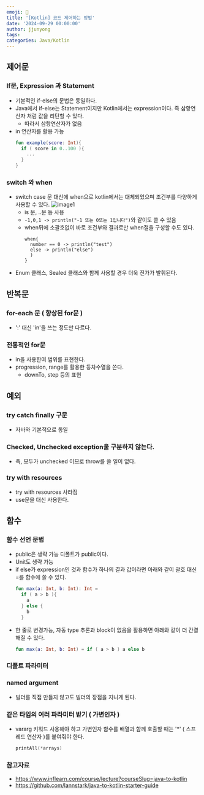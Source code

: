 ```yaml
---
emoji: 🧢
title: '[Kotlin] 코드 제어하는 방법'
date: '2024-09-29 00:00:00'
author: jjunyong
tags:
categories: Java/Kotlin
---
```


## 제어문

### If문, Expression 과 Statement

- 기본적인 if-else의 문법은 동일하다.
- Java에서 if-else는 Statement이지만 Kotlin에서는 expression이다. 즉 삼항연산자 처럼 값을 리턴할 수 있다.
  - 따라서 삼항연산자가 없음
- in 연산자를 활용 가능
  ```kotlin
  fun example(score: Int){
    if ( score in 0..100 ){
      ...
    }
  }
  ```

### switch 와 when

- switch case 문 대신에 when으로 kotlin에서는 대체되었으며 조건부를 다양하게 사용할 수 있다.
  ![image1](./image1.png)
  - is 문, ..문 등 사용
  - `-1,0,1 -> println("-1 또는 0또는 1입니다")`와 같이도 쓸 수 있음
  - when뒤에 소괄호없이 바로 조건부와 결과로만 when절을 구성할 수도 있다.
    ```
    when{
      number == 0 -> println("test")
      else -> println("else")
      )
    }
    ```
- Enum 클래스, Sealed 클래스와 함께 사용할 경우 더욱 진가가 발휘된다.

## 반복문

### for-each 문 ( 향상된 for문 )

- ':' 대신 'in'을 쓰는 정도만 다르다.

### 전통적인 for문

- in을 사용한여 범위를 표현한다.
- progression, range를 활용한 등차수열을 쓴다.
  - downTo, step 등의 표현

## 예외

### try catch finally 구문

- 자바와 기본적으로 동일

### Checked, Unchecked exception울 구분하지 않는다.

- 즉, 모두가 unchecked 이므로 throw를 쓸 일이 없다.

### try with resources

- try with resources 사라짐
- use문을 대신 사용한다.

## 함수

### 함수 선언 문법

- public은 생략 가능 디폴트가 public이다.
- Unit도 생략 가능
- if else가 expression인 것과 함수가 하나의 결과 값이라면 아래와 같이 괄호 대신 =를 함수에 쓸 수 있다.
  ```kotlin
  fun max(a: Int, b: Int): Int =
    if ( a > b ){
      a
    } else {
      b
    }
  ```
- 한 줄로 변경가능, 자동 type 추론과 block이 없음을 활용하면 아래와 같이 더 간결해질 수 있다.
  ```kotlin
  fun max(a: Int, b: Int) = if ( a > b ) a else b
  ```

### 디폴트 파라미터

### named argument

- 빌더를 직접 만들지 않고도 빌더의 장점을 지니게 된다.

### 같은 타입의 여러 파라미터 받기 ( 가변인자 )

- vararg 키워드 사용해야 하고 가변인자 함수를 배열과 함께 호출할 때는 '\*' ( 스프레드 연산자 )를 붙여줘야 한다.

  ```kotlin
  printAll(*arrays)
  ```

### 참고자료

- https://www.inflearn.com/course/lecture?courseSlug=java-to-kotlin
- https://github.com/lannstark/java-to-kotlin-starter-guide
